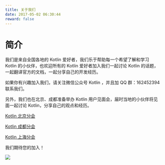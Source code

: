 ```yaml
---
title: 关于我们
date: 2017-05-02 06:30:44
reward: false
---
```


# 简介

我们是来自全国各地的 Kotlin 爱好者，我们乐于帮助每一个希望了解和学习 Kotlin 的小伙伴，也欢迎所有的 Kotlin 爱好者加入我们一起讨论 Kotlin 的话题，一起翻译官方的文档，一起分享自己的开发经历。

如果你有兴趣加入我们，请关注微信公众号 Kotlin ，并且加 QQ 群：162452394 联系我们。

另外，我们也在北京、成都准备举办 Kotlin 用户见面会，届时当地的小伙伴将见面一起讨论 Kotlin，分享自己的观点和经历。

[Kotlin 北京分会](/beijing/)

[Kotlin 成都分会](/chengdu/)

[Kotlin 上海分会](http://shanghai.kotliner.cn)

我们期待您的加入！

![](/arts/kotlin_group.jpg)